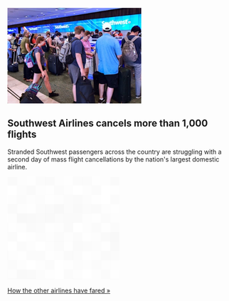 
![Southwest Airlines cancels more than 1,000 flights](./20211010175849.png)
## Southwest Airlines cancels more than 1,000 flights

Stranded Southwest passengers across the country are struggling with a second day of mass flight cancellations by the nation's largest domestic airline.

![pic](../square_bg.png)

[How the other airlines have fared »](https://www.yahoo.com/news/southwest-airlines-flight-woes-continue-150820206.html)
